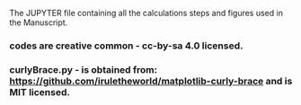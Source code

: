 The JUPYTER file containing all the calculations steps and figures used in the Manuscript.

### codes are creative common - cc-by-sa 4.0 licensed.
### curlyBrace.py - is obtained from: https://github.com/iruletheworld/matplotlib-curly-brace and is MIT licensed.
